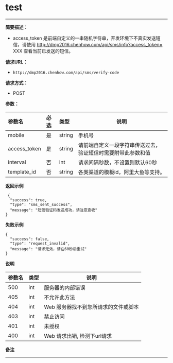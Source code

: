   
# test
****    
    
**简要描述：** 

- access_token 是前端自定义的一串随机字符串，开发环境下不真实发送短信，请使用 http://dmp2016.chenhow.com/api/sms/info?access_token= XXX 查看当前已发送的短信。

**请求URL：** 
- `http://dmp2016.chenhow.com/api/sms/verify-code`
  
**请求方式：**
- POST 

**参数：** 

|参数名|必选|类型|说明|
|:----    |:---|:----- |-----   |
|mobile |是  |string |手机号   |
|access_token |是  |string |请前端自定义一段字符串传送过去，验证短信时需要附带此参数和值   |
|interval |否  |int |请求间隔秒数，不设置则默认60秒   |
|template_id |否  |string | 各类渠道的模板id，阿里大鱼等支持。  |



 **返回示例**

``` 
 {
  "success": true,
  "type": "sms_sent_success",
  "message": "短信验证码发送成功，请注意查收"
}
```

**失败示例**

``` 
{
  "success": false,
  "type": "request_invalid",
  "message": "请求无效，请在60秒后重试"
}
```





 **说明** 

|参数名|类型|说明|
|:-----  |:-----|-----|
|500 |int | 服务器的内部错误  |
|405|int| 不允许此方法|
|404|int| Web 服务器找不到您所请求的文件或脚本|
|403|int| 禁止访问 |
|401|int| 未授权 |
|400|int| Web 请求出错, 检测下url请求|



 **备注** 
 
  **** 



